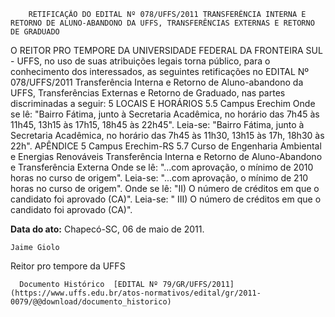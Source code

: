         RETIFICAÇÃO DO EDITAL Nº 078/UFFS/2011 TRANSFERÊNCIA INTERNA E RETORNO DE ALUNO-ABANDONO DA UFFS, TRANSFERÊNCIAS EXTERNAS E RETORNO DE GRADUADO  

O REITOR PRO TEMPORE DA UNIVERSIDADE FEDERAL DA FRONTEIRA SUL - UFFS, no uso de suas atribuições legais torna público, para o conhecimento dos interessados, as seguintes retificações no EDITAL Nº 078/UFFS/2011 Transferência Interna e Retorno de Aluno-abandono da UFFS, Transferências Externas e Retorno de Graduado, nas partes discriminadas a seguir: 5 LOCAIS E HORÁRIOS 5.5 Campus Erechim Onde se lê: "Bairro Fátima, junto à Secretaria Acadêmica, no horário das 7h45 às 11h45, 13h15 às 17h15, 18h45 às 22h45". Leia-se: "Bairro Fátima, junto à Secretaria Acadêmica, no horário das 7h45 às 11h30, 13h15 às 17h, 18h30 às 22h". APÊNDICE 5 Campus Erechim-RS 5.7 Curso de Engenharia Ambiental e Energias Renováveis Transferência Interna e Retorno de Aluno-Abandono e Transferência Externa Onde se lê: "...com aprovação, o mínimo de 2010 horas no curso de origem". Leia-se: "...com aprovação, o mínimo de 210 horas no curso de origem". Onde se lê: "II) O número de créditos em que o candidato foi aprovado (CA)". Leia-se: " III) O número de créditos em que o candidato foi aprovado (CA)".

   **Data do ato:** Chapecó-SC, 06 de maio de 2011.   
 

    Jaime Giolo   
 Reitor pro tempore da UFFS 

      Documento Histórico  [EDITAL Nº 79/GR/UFFS/2011](https://www.uffs.edu.br/atos-normativos/edital/gr/2011-0079/@@download/documento_historico)     
      